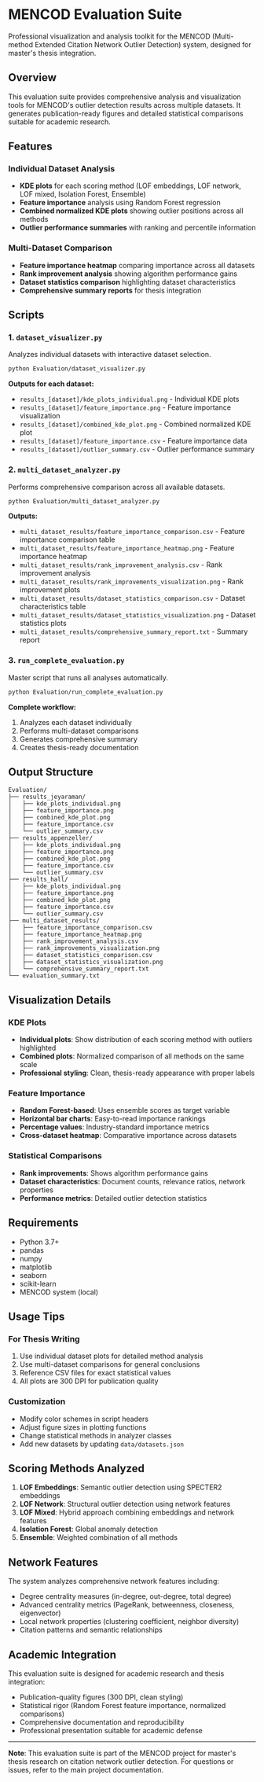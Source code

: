 # MENCOD Evaluation Suite

Professional visualization and analysis toolkit for the MENCOD (Multi-method Extended Citation Network Outlier Detection) system, designed for master's thesis integration.

## Overview

This evaluation suite provides comprehensive analysis and visualization tools for MENCOD's outlier detection results across multiple datasets. It generates publication-ready figures and detailed statistical comparisons suitable for academic research.

## Features

### Individual Dataset Analysis
- **KDE plots** for each scoring method (LOF embeddings, LOF network, LOF mixed, Isolation Forest, Ensemble)
- **Feature importance** analysis using Random Forest regression
- **Combined normalized KDE plots** showing outlier positions across all methods
- **Outlier performance summaries** with ranking and percentile information

### Multi-Dataset Comparison
- **Feature importance heatmap** comparing importance across all datasets
- **Rank improvement analysis** showing algorithm performance gains
- **Dataset statistics comparison** highlighting dataset characteristics
- **Comprehensive summary reports** for thesis integration

## Scripts

### 1. `dataset_visualizer.py`
Analyzes individual datasets with interactive dataset selection.

```bash
python Evaluation/dataset_visualizer.py
```

**Outputs for each dataset:**
- `results_[dataset]/kde_plots_individual.png` - Individual KDE plots
- `results_[dataset]/feature_importance.png` - Feature importance visualization
- `results_[dataset]/combined_kde_plot.png` - Combined normalized KDE plot
- `results_[dataset]/feature_importance.csv` - Feature importance data
- `results_[dataset]/outlier_summary.csv` - Outlier performance summary

### 2. `multi_dataset_analyzer.py`
Performs comprehensive comparison across all available datasets.

```bash
python Evaluation/multi_dataset_analyzer.py
```

**Outputs:**
- `multi_dataset_results/feature_importance_comparison.csv` - Feature importance comparison table
- `multi_dataset_results/feature_importance_heatmap.png` - Feature importance heatmap
- `multi_dataset_results/rank_improvement_analysis.csv` - Rank improvement analysis
- `multi_dataset_results/rank_improvements_visualization.png` - Rank improvement plots
- `multi_dataset_results/dataset_statistics_comparison.csv` - Dataset characteristics table
- `multi_dataset_results/dataset_statistics_visualization.png` - Dataset statistics plots
- `multi_dataset_results/comprehensive_summary_report.txt` - Summary report

### 3. `run_complete_evaluation.py`
Master script that runs all analyses automatically.

```bash
python Evaluation/run_complete_evaluation.py
```

**Complete workflow:**
1. Analyzes each dataset individually
2. Performs multi-dataset comparisons
3. Generates comprehensive summary
4. Creates thesis-ready documentation

## Output Structure

```
Evaluation/
├── results_jeyaraman/
│   ├── kde_plots_individual.png
│   ├── feature_importance.png
│   ├── combined_kde_plot.png
│   ├── feature_importance.csv
│   └── outlier_summary.csv
├── results_appenzeller/
│   ├── kde_plots_individual.png
│   ├── feature_importance.png
│   ├── combined_kde_plot.png
│   ├── feature_importance.csv
│   └── outlier_summary.csv
├── results_hall/
│   ├── kde_plots_individual.png
│   ├── feature_importance.png
│   ├── combined_kde_plot.png
│   ├── feature_importance.csv
│   └── outlier_summary.csv
├── multi_dataset_results/
│   ├── feature_importance_comparison.csv
│   ├── feature_importance_heatmap.png
│   ├── rank_improvement_analysis.csv
│   ├── rank_improvements_visualization.png
│   ├── dataset_statistics_comparison.csv
│   ├── dataset_statistics_visualization.png
│   └── comprehensive_summary_report.txt
└── evaluation_summary.txt
```

## Visualization Details

### KDE Plots
- **Individual plots**: Show distribution of each scoring method with outliers highlighted
- **Combined plots**: Normalized comparison of all methods on the same scale
- **Professional styling**: Clean, thesis-ready appearance with proper labels

### Feature Importance
- **Random Forest-based**: Uses ensemble scores as target variable
- **Horizontal bar charts**: Easy-to-read importance rankings
- **Percentage values**: Industry-standard importance metrics
- **Cross-dataset heatmap**: Comparative importance across datasets

### Statistical Comparisons
- **Rank improvements**: Shows algorithm performance gains
- **Dataset characteristics**: Document counts, relevance ratios, network properties
- **Performance metrics**: Detailed outlier detection statistics

## Requirements

- Python 3.7+
- pandas
- numpy
- matplotlib
- seaborn
- scikit-learn
- MENCOD system (local)

## Usage Tips

### For Thesis Writing
1. Use individual dataset plots for detailed method analysis
2. Use multi-dataset comparisons for general conclusions
3. Reference CSV files for exact statistical values
4. All plots are 300 DPI for publication quality

### Customization
- Modify color schemes in script headers
- Adjust figure sizes in plotting functions
- Change statistical methods in analyzer classes
- Add new datasets by updating `data/datasets.json`

## Scoring Methods Analyzed

1. **LOF Embeddings**: Semantic outlier detection using SPECTER2 embeddings
2. **LOF Network**: Structural outlier detection using network features
3. **LOF Mixed**: Hybrid approach combining embeddings and network features
4. **Isolation Forest**: Global anomaly detection
5. **Ensemble**: Weighted combination of all methods

## Network Features

The system analyzes comprehensive network features including:
- Degree centrality measures (in-degree, out-degree, total degree)
- Advanced centrality metrics (PageRank, betweenness, closeness, eigenvector)
- Local network properties (clustering coefficient, neighbor diversity)
- Citation patterns and semantic relationships

## Academic Integration

This evaluation suite is designed for academic research and thesis integration:
- Publication-quality figures (300 DPI, clean styling)
- Statistical rigor (Random Forest feature importance, normalized comparisons)
- Comprehensive documentation and reproducibility
- Professional presentation suitable for academic defense

---

**Note**: This evaluation suite is part of the MENCOD project for master's thesis research on citation network outlier detection. For questions or issues, refer to the main project documentation. 